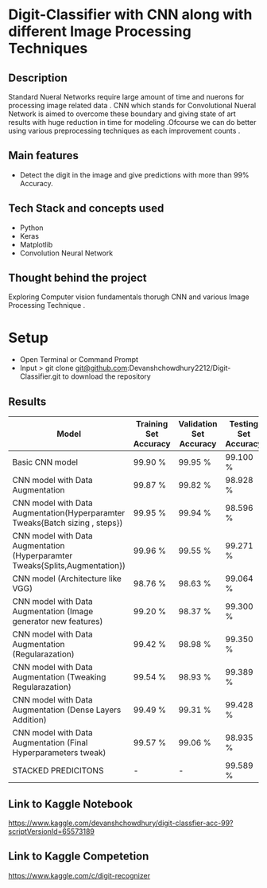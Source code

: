 # Digit-Classifier with CNN along with different Image Processing Techniques

## Description

Standard Nueral Networks require large amount of time and nuerons for processing image related data . CNN which stands for Convolutional Nueral Network is aimed to overcome these boundary
and giving state of art results with huge reduction in time for modeling .Ofcourse we can do better using various preprocessing techniques as each improvement counts .


## Main features

- Detect the digit in the image and give predictions with more than 99% Accuracy.		

## Tech Stack and concepts used

- Python
- Keras
- Matplotlib
- Convolution Neural Network


## Thought behind the project

Exploring Computer vision fundamentals thorugh CNN and various Image Processing Technique .

# Setup
- Open Terminal or Command Prompt
- Input > git clone git@github.com:Devanshchowdhury2212/Digit-Classifier.git
  to download the repository
 

## Results

| Model                                             				| Training Set Accuracy | Validation Set Accuracy | Testing Set Accuracy |
| -----------------------------------------------------				| --------------------- | ----------------------- | -------------------- |
| Basic CNN model                                   				| 99.90 %               | 99.95 %                 | 99.100 %              |
| CNN model with Data Augmentation                  				| 99.87 %               | 99.82 %                 | 98.928 %              |
| CNN model with Data Augmentation(Hyperparamter Tweaks{Batch sizing , steps}) 	| 99.95 %               | 99.94 %                 | 98.596 %              |
| CNN model with Data Augmentation (Hyperparamter Tweaks{Splits,Augmentation})	| 99.96 %               | 99.55 %                 | 99.271 %              |
| CNN model (Architecture like VGG)						| 98.76 %               | 98.63 %                 | 99.064 %              |
| CNN model with Data Augmentation (Image generator new features)          	| 99.20 %               | 98.37 %                 | 99.300 %              |
| CNN model with Data Augmentation (Regularazation)                         	| 99.42 %               | 98.98 %                 | 99.350 %              |
| CNN model with Data Augmentation (Tweaking Regularazation) 			| 99.54 %               | 98.93 %                 | 99.389 %              |
| CNN model with Data Augmentation (Dense Layers Addition)			| 99.49 %               | 99.31 %                 | 99.428 %              |
| CNN model with Data Augmentation (Final Hyperparameters tweak)			| 99.57 %               | 99.06 %                 | 98.935 %              |
| STACKED PREDICITONS								| -                     | -			 | 99.589 %		|

## Link to Kaggle Notebook
https://www.kaggle.com/devanshchowdhury/digit-classfier-acc-99?scriptVersionId=65573189
## Link to Kaggle Competetion
https://www.kaggle.com/c/digit-recognizer
